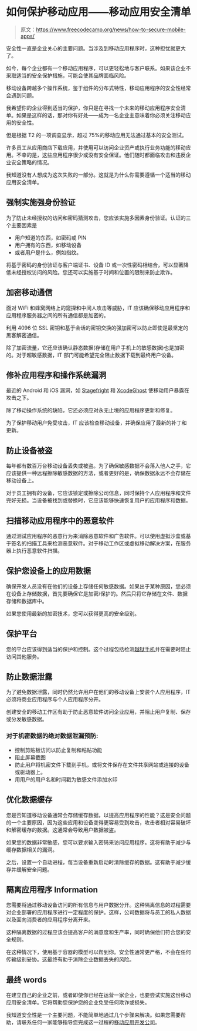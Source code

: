 # 如何保护移动应用——移动应用安全清单

> 原文：<https://www.freecodecamp.org/news/how-to-secure-mobile-apps/>

安全性一直是企业关心的主要问题。当涉及到移动应用程序时，这种担忧就更大了。

如今，每个企业都有一个移动应用程序，可以更轻松地与客户联系。如果该企业不采取适当的安全保护措施，可能会使其品牌面临风险。

移动设备跨越多个操作系统，鉴于组件的分布式特性，移动应用程序的安全性经常会遇到问题。

我希望你的企业得到适当的保护，你只是在寻找一个未来的移动应用程序安全清单。如果是这样的话，那对你有好处——成为一名企业主意味着你必须关注移动应用的安全性。

但是根据 T2 的一项调查显示，超过 75%的移动应用无法通过基本的安全测试。

许多员工从应用商店下载应用，并使用可以访问企业资产或执行业务功能的移动应用。不幸的是，这些应用程序很少或没有安全保证。他们随时都面临攻击和违反企业安全策略的情况。

我知道没有人想成为这次失败的一部分。这就是为什么你需要遵循一个适当的移动应用安全清单。

## 强制实施强身份验证

为了防止未经授权的访问和密码猜测攻击，您应该实施多因素身份验证。认证的三个主要因素是

*   用户知道的东西，如密码或 PIN
*   用户拥有的东西，如移动设备
*   或者用户是什么，例如指纹。

将基于密码的身份验证与客户端证书、设备 ID 或一次性密码相结合，可以显著降低未经授权访问的风险。您还可以实施基于时间和位置的限制来防止欺诈。

## 加密移动通信

面对 WiFi 和蜂窝网络上的窥探和中间人攻击等威胁，IT 应该确保移动应用程序和应用程序服务器之间的所有通信都是加密的。

利用 4096 位 SSL 密钥和基于会话的密钥交换的强加密可以防止即使是最坚定的黑客解密通信。

除了加密流量，它还应该确认静态数据(存储在用户手机上的敏感数据)也是加密的。对于超敏感数据，IT 部门可能希望完全阻止数据下载到最终用户设备。

## 修补应用程序和操作系统漏洞

最近的 Android 和 iOS 漏洞，如 [Stagefright](https://play.google.com/store/apps/details?id=com.zimperium.stagefrightdetector&hl=en_IN) 和 [XcodeGhost](https://www.macrumors.com/2015/09/20/xcodeghost-chinese-malware-faq/) 使移动用户暴露在攻击之下。

除了移动操作系统的缺陷，它还必须应对永无止境的应用程序更新和修复。

为了保护移动用户免受攻击，IT 应该检查移动设备，并确保应用了最新的补丁和更新。

## 防止设备被盗

每年都有数百万台移动设备丢失或被盗。为了确保敏感数据不会落入他人之手，它应该提供一种远程擦除敏感数据的方法，或者更好的是，确保数据永远不会存储在移动设备上。

对于员工拥有的设备，它应该锁定或擦除公司信息，同时保持个人应用程序和文件完好无损。当设备被找到或替换时，它应该能够快速恢复用户的应用程序和数据。

## 扫描移动应用程序中的恶意软件

通过测试应用程序的恶意行为来消除恶意软件和广告软件。可以使用虚拟沙盒或基于签名的扫描工具来检测恶意软件。对于移动工作区或虚拟移动解决方案，在服务器上执行恶意软件扫描。

## 保护您设备上的应用数据

确保开发人员没有在他们的设备上存储任何敏感数据。如果出于某种原因，您必须在设备上存储数据，首先要确保它是加密/保护的。然后只将它存储在文件、数据存储和数据库中。

如果您使用最新的加密技术，您可以获得更高的安全级别。

## 保护平台

您的平台应该得到适当的保护和控制。这个过程包括检测[越狱手机](https://www.scribd.com/document/226019655/IOS-Application-Security-Part-24-Jailbreak-Detection-and-Evasion)并在需要时阻止访问其他服务。

## 防止数据泄露

为了避免数据泄露，同时仍然允许用户在他们的移动设备上安装个人应用程序，IT 必须将商业应用程序与个人应用程序分开。

创建安全的移动工作区有助于防止恶意软件访问企业应用，并阻止用户复制、保存或分发敏感数据。

### 对于机密数据的绝对数据泄漏预防:

*   控制剪贴板访问以防止复制和粘贴功能
*   阻止屏幕截图
*   防止用户将机密文件下载到手机，或将文件保存在文件共享网站或连接的设备或驱动器上。
*   用用户的用户名和时间戳为敏感文件添加水印

## 优化数据缓存

您是否知道移动设备通常会存储缓存数据，以提高应用程序的性能？这是安全问题的一个主要原因，因为这些应用和设备变得更容易受到攻击，攻击者相对容易破坏和解密缓存的数据。这通常会导致用户数据被盗。

如果您的数据非常敏感，您可以要求输入密码来访问应用程序。这将有助于减少与缓存数据相关的漏洞。‌‌

之后，设置一个自动进程，每当设备重新启动时清除缓存的数据。这有助于减少缓存并缓解安全问题。

## 隔离应用程序 Information‌‌

您需要将通过移动设备访问的所有信息与用户数据分开。这种隔离信息的过程需要对企业部署的应用程序进行一定程度的保护。这样，公司数据将与员工的私人数据以及面向消费者的应用程序分离开来。‌‌

这种隔离数据的过程应该会提高客户的满意度和生产率，同时确保他们符合您的安全规则。

在这种情况下，使用基于容器的模型可以帮到你。安全性通常更严格，不会在任何传输级别妥协。这最终有助于消除企业数据丢失的风险。‌‌‌‌‌‌‌‌

## 最终 words‌‌

在建立自己的企业之前，或者即使你已经在运营一家企业，也要尝试实施这份移动应用安全清单。它将帮助您保护您的企业免受任何欺诈或损失。‌‌

我知道安全性是一个主要问题，不能简单地通过几个步骤来解决。如果您需要帮助，请联系任何一家能够指导您完成这一过程的[移动应用开发公司](https://www.pixelcrayons.com/mobile-app-development/?utm_source=freecodecamp&utm_medium=mobile%2Bapp%2Bdevelopment_sk&utm_campaign=website)。